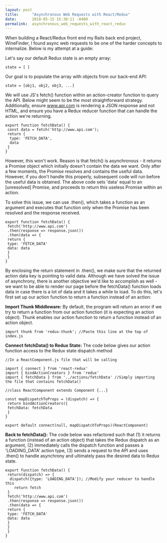 ```yaml
---
layout: post
title:      "Asynchronous Web Requests with React/Redux"
date:       2018-05-15 15:38:11 -0400
permalink:  asynchronous_web_requests_with_react_redux
---
```



When building a React/Redux front end my Rails back end project, WineFinder, I found async web requests to be one of the harder concepts to internalize. Below is my attempt at a guide:  

Let's say our default Redux state is an empty array: 
```
state = [ ]
```

Our goal is to populate the array with objects from our back-end API:
```
state = [obj1, obj2, obj3, ...]
```

We will use JS's fetch() function within an action-creator function to query the API. Below might seem to be the most straightforward strategy. Additionally, ensure www.api.com is rendering a JSON response and not HTML, and ensure you have a Redux reducer function that can handle the action we're returning. 

```
export function fetchData() {
 const data = fetch('http://www.api.com');
 return {
  type: 'FETCH_DATA',
  data
 }
}
```

However, this won't work. Reason is that fetch() is asynchronous - it returns a Promise object which initially doesn't contain the data we want. Only after a few moments, the Promise resolves and contains the useful data. However, if you don't handle this properly, subsequent code will run before the useful data is obtained. The above code sets 'data' equal to an [unresolved] Promise, and proceeds to return this useless Promise within an action. 

To solve this issue, we can use .then(), which takes a function as an argument and executes that function only when the Promise has been resolved and the response received. 

```
export function fetchData() {
 fetch('http://www.api.com')
 .then(response => response.json())
 .then(data => {
 return {
 type: 'FETCH_DATA'
 data: data
 }
 }
}
```

By enclosing the return statement in .then(), we make sure that the returned action data key is pointing to valid data. Although we have solved the issue of asynchrony, there is another objective we'd like to accomplish as well - we want to be able to render our page before the fetchData() function loads data in case there is a lot of data and it takes a while to load. To do this, let's first set up our action function to return a function instead of an action: 

**Import Thunk Middleware:**
By default, the program will return an error if we try to return a function from our action function (it is expecting an action object). Thunk enables our action function to return a function instead of an action object. 
```
import thunk from 'redux-thunk'; //Paste this line at the top of index.js
```

**Connect fetchData() to Redux State:**
The code below gives our action function access to the Redux state dispatch method
```
//In a ReactComponent.js file that will be calling 

import { connect } from 'react-redux'
import { bindActionCreators } from 'redux'
import { fetchData } from '../actions/fetchData' //Simply importing the file that contains fetchData()

//class ReactComponent extends Component {...}

const mapDispatchToProps = (dispatch) => {
 return bindActionCreators({
 fetchData: fetchData
 }
}

export default connect(null, mapDispatchToProps)(ReactComponent)
```

**Back to fetchData():**
The code below was refactored such that (1) it returns a function (instead of an action object) that takes the Redux dispatch as an argument, (2) immediately calls the dispatch function and passes a 'LOADING_DATA' action type, (3) sends a request to the API and uses .then() to handle asynchrony and ultimately pass the desired data to Redux state.
```
export function fetchData() {
 return(dispatch) => {
  dispatch({type: 'LOADING_DATA'}); //Modify your reducer to handle this
	return fetch 
 }
 fetch('http://www.api.com')
 .then(response => response.json())
 .then(data => {
 return {
 type: 'FETCH_DATA'
 data: data
 }
 }
 }
}
```

